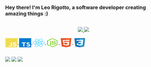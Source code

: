 ### Hey there! I'm Leo Rigotto, a software developer creating amazing things :)

<br>
<div align="center">
  <a href="https://github.com/larrygotto">
  <img height="180em" src="https://github-readme-stats.vercel.app/api?username=larrygotto&show_icons=true&theme=dracula&include_all_commits=true&count_private=true"/>
  <img height="180em" src="https://github-readme-stats.vercel.app/api/top-langs/?username=larrygotto&layout=compact&langs_count=7&theme=dracula"/>
</div>
  
  <div style="display: inline_block"><br>
  <img align="center" alt="Js" height="30" width="40" src="https://raw.githubusercontent.com/devicons/devicon/master/icons/javascript/javascript-plain.svg">
  <img align="center" alt="Ts" height="30" width="40" src="https://raw.githubusercontent.com/devicons/devicon/master/icons/typescript/typescript-plain.svg">
  <img align="center" alt="React" height="30" width="40" src="https://raw.githubusercontent.com/devicons/devicon/master/icons/react/react-original.svg">
    <img align="center" alt="React" height="30" width="40" src="https://raw.githubusercontent.com/devicons/devicon/master/icons/nodejs/nodejs-plain.svg">
  <img align="center" alt="HTML" height="30" width="40" src="https://raw.githubusercontent.com/devicons/devicon/master/icons/html5/html5-original.svg">
  <img align="center" alt="CSS" height="30" width="40" src="https://raw.githubusercontent.com/devicons/devicon/master/icons/css3/css3-original.svg">
</div>
  
  ##
  
  <div> 
  <a href = "mailto:leorigotto@me.com"><img src="https://img.shields.io/badge/-Mail%20me-%2355B5?style=for-the-badge&logo=maildotru&logoColor=white" target="_blank"></a>
      <a href="https://www.github.com/larrygotto/portfolio" target="_blank"><img src="https://img.shields.io/badge/-Portfolio-%23333?style=for-the-badge&logo=github&logoColor=white" target="_blank"></a> 
  <a href="https://www.linkedin.com/in/leorigotto" target="_blank"><img src="https://img.shields.io/badge/-LinkedIn-%230077B5?style=for-the-badge&logo=linkedin&logoColor=white" target="_blank"></a> 
</div>

